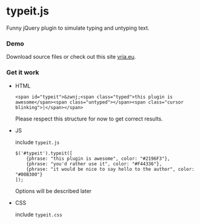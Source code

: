 # typeit.js

Funny jQuery plugin to simulate typing and untyping text.

### Demo
Download source files or check out this site [vria.eu](http://vria.eu/).

### Get it work

-   HTML 

        <span id="typeit">&zwnj;<span class="typed">this plugin is awesome</span><span class="untyped"></span><span class="cursor blinking">|</span></span>
    
    Please respect this structure for now to get correct results.
    
-   JS

    include `typeit.js`

        $('#typeit').typeit([
            {phrase: "this plugin is awesome", color: "#2196F3"},
            {phrase: "you'd rather use it", color: "#F44336"},
            {phrase: "it would be nice to say hello to the author", color: "#00B300"}
        ]);

    Options will be described later

-   CSS

    include `typeit.css`
